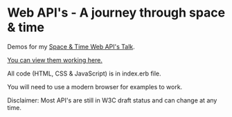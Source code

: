 Web API's - A journey through space & time
=======

Demos for my [Space & Time Web API's Talk](http://rumyras-talks.herokuapp.com/#/).

[You can view them working here.](http://spacetime.rumyra.com)

All code (HTML, CSS & JavaScript) is in index.erb file.

You will need to use a modern browser for examples to work.

Disclaimer: Most API's are still in W3C draft status and can change at any time.